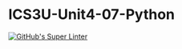 # ICS3U-Unit4-07-Python

[![GitHub's Super Linter](https://github.com/huihangisaac-ho/ICS3U-Unit4-07-Python/workflows/GitHub's%20Super%20Linter/badge.svg)](https://github.com/huihangisaac-ho/ICS3U-Unit4-07-Python/actions)
